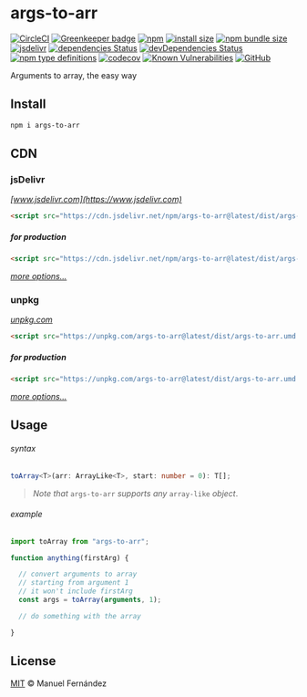 # args-to-arr

[![CircleCI](https://circleci.com/gh/manferlo81/args-to-arr.svg?style=svg)](https://circleci.com/gh/manferlo81/args-to-arr) [![Greenkeeper badge](https://badges.greenkeeper.io/manferlo81/args-to-arr.svg)](https://greenkeeper.io/) [![npm](https://img.shields.io/npm/v/args-to-arr.svg)](https://www.npmjs.com/package/args-to-arr) [![install size](https://packagephobia.now.sh/badge?p=args-to-arr)](https://packagephobia.now.sh/result?p=args-to-arr) [![npm bundle size](https://img.shields.io/bundlephobia/min/args-to-arr.svg)](https://bundlephobia.com/result?p=args-to-arr) [![jsdelivr](https://data.jsdelivr.com/v1/package/npm/args-to-arr/badge?style=rounded)](https://www.jsdelivr.com/package/npm/args-to-arr) [![dependencies Status](https://david-dm.org/manferlo81/args-to-arr/status.svg)](https://david-dm.org/manferlo81/args-to-arr) [![devDependencies Status](https://david-dm.org/manferlo81/args-to-arr/dev-status.svg)](https://david-dm.org/manferlo81/args-to-arr?type=dev) [![npm type definitions](https://img.shields.io/npm/types/args-to-arr.svg)](https://github.com/microsoft/typescript) [![codecov](https://codecov.io/gh/manferlo81/args-to-arr/branch/master/graph/badge.svg)](https://codecov.io/gh/manferlo81/args-to-arr) [![Known Vulnerabilities](https://snyk.io/test/github/manferlo81/args-to-arr/badge.svg?targetFile=package.json)](https://snyk.io/test/github/manferlo81/args-to-arr?targetFile=package.json) [![GitHub](https://img.shields.io/github/license/manferlo81/args-to-arr.svg)](LICENSE)

Arguments to array, the easy way

## Install

```bash
npm i args-to-arr
```

## CDN

### jsDelivr

*[www.jsdelivr.com](https://www.jsdelivr.com)*

```html
<script src="https://cdn.jsdelivr.net/npm/args-to-arr@latest/dist/args-to-arr.umd.js"></script>
```

##### for production

```html
<script src="https://cdn.jsdelivr.net/npm/args-to-arr@latest/dist/args-to-arr.umd.min.js"></script>
```

*[more options...](https://www.jsdelivr.com/package/npm/args-to-arr?version=latest)*

### unpkg

*[unpkg.com](https://unpkg.com)*

```html
<script src="https://unpkg.com/args-to-arr@latest/dist/args-to-arr.umd.js"></script>
```

##### for production

```html
<script src="https://unpkg.com/args-to-arr@latest/dist/args-to-arr.umd.min.js"></script>
```

*[more options...](https://unpkg.com/args-to-arr@latest/)*

## Usage

###### syntax

```typescript
toArray<T>(arr: ArrayLike<T>, start: number = 0): T[];
```

> *Note that* `args-to-arr` *supports any* `array-like` *object*.

###### example

```javascript
import toArray from "args-to-arr";

function anything(firstArg) {

  // convert arguments to array
  // starting from argument 1
  // it won't include firstArg
  const args = toArray(arguments, 1);

  // do something with the array

}
```

## License

[MIT](LICENSE) &copy; Manuel Fernández
